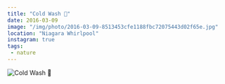 ```yaml
---
title: "Cold Wash 🌊"
date: 2016-03-09
image: "/img/photo/2016-03-09-8513453cfe1188fbc72075443d02f65e.jpg"
location: "Niagara Whirlpool"
instagram: true
tags:
 - nature
---
```


![Cold Wash 🌊](/img/photo/2016-03-09-8513453cfe1188fbc72075443d02f65e.jpg)
